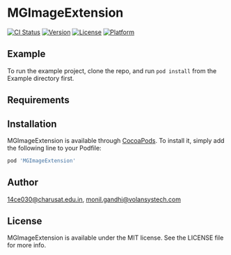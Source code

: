 # MGImageExtension

[![CI Status](https://img.shields.io/travis/mgandhi28/MGImageExtension.svg?style=flat)](https://travis-ci.com/mgandhi28/MGImageExtension)
[![Version](https://img.shields.io/cocoapods/v/MGImageExtension.svg?style=flat)](https://cocoapods.org/pods/MGImageExtension)
[![License](https://img.shields.io/cocoapods/l/MGImageExtension.svg?style=flat)](https://cocoapods.org/pods/MGImageExtension)
[![Platform](https://img.shields.io/cocoapods/p/MGImageExtension.svg?style=flat)](https://cocoapods.org/pods/MGImageExtension)

## Example

To run the example project, clone the repo, and run `pod install` from the Example directory first.

## Requirements

## Installation

MGImageExtension is available through [CocoaPods](https://cocoapods.org). To install
it, simply add the following line to your Podfile:

```ruby
pod 'MGImageExtension'
```

## Author

14ce030@charusat.edu.in, monil.gandhi@volansystech.com

## License

MGImageExtension is available under the MIT license. See the LICENSE file for more info.

